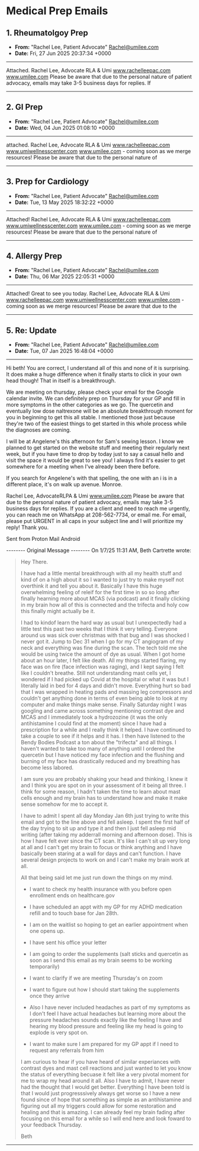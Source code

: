 # Medical Prep Emails

## 1. Rheumatolgoy Prep
- **From:** "Rachel Lee, Patient Advocate" <Rachel@umilee.com>
- **Date:** Fri, 27 Jun 2025 20:37:34 +0000

---
Attached. Rachel Lee, Advocate RLA &amp; Umi www.rachelleepac.com www.umilee.com Please be aware that due to the personal nature of patient advocacy, emails may take 3-5 business days for replies. If

---

## 2. GI Prep
- **From:** "Rachel Lee, Patient Advocate" <Rachel@umilee.com>
- **Date:** Wed, 04 Jun 2025 01:08:10 +0000

---
attached. Rachel Lee, Advocate RLA &amp; Umi www.rachelleepac.com www.umiwellnesscenter.com www.umilee.com - coming soon as we merge resources! Please be aware that due to the personal nature of

---

## 3. Prep for Cardiology
- **From:** "Rachel Lee, Patient Advocate" <Rachel@umilee.com>
- **Date:** Tue, 13 May 2025 18:32:22 +0000

---
Attached! Rachel Lee, Advocate RLA &amp; Umi www.rachelleepac.com www.umiwellnesscenter.com www.umilee.com - coming soon as we merge resources! Please be aware that due to the personal nature of

---

## 4. Allergy Prep
- **From:** "Rachel Lee, Patient Advocate" <Rachel@umilee.com>
- **Date:** Thu, 06 Mar 2025 22:05:31 +0000

---
Attached! Great to see you today. Rachel Lee, Advocate RLA &amp; Umi www.rachelleepac.com www.umiwellnesscenter.com www.umilee.com - coming soon as we merge resources! Please be aware that due to the

---

## 5. Re: Update
- **From:** "Rachel Lee, Patient Advocate" <Rachel@umilee.com>
- **Date:** Tue, 07 Jan 2025 16:48:04 +0000

---
Hi beth! You are correct, I understand all of this and none of it is surprising. It does make a huge difference when it finally starts to click in your own head though! That in itself is a breakthrough.

We are meeting on thursday, please check your email for the Google calendar invite. We can definitely prep on Thursday for your GP and fill in more symptoms in the other categories as we go. The quercetin and eventually low dose naltrexone will be an absolute breakthrough moment for you in beginning to get this all stable. I mentioned those just because they're two of the easiest things to get started in this whole process while the diagnoses are coming.

I will be at Angelene's this afternoon for Sam's sewing lesson. I know we planned to get started on the website stuff and meeting their regularly next week, but if you have time to drop by today just to say a casual hello and visit the space it would be great to see you! I always find it's easier to get somewhere for a meeting when I've already been there before.

If you search for Angelene's with that spelling, the one with an i is in a different place, it's on walk up avenue. Monroe.

Rachel Lee, AdvocateRLPA & Umi
www.umilee.com
Please be aware that due to the personal nature of patient advocacy, emails may take 3-5 business days for replies. If you are a client and need to reach me urgently, you can reach me on WhatsApp at 208-562-7734, or email me. For email, please put URGENT in all caps in your subject line and I will prioritize my reply! Thank you.

Sent from Proton Mail Android

-------- Original Message --------
On 1/7/25 11:31 AM, Beth Cartrette  wrote:

> Hey There.
>
> I have had a little mental breakthrough with all my health stuff and kind of on a high about it so I wanted to just try to make myself not overthink it and tell you about it. Basically I have this huge overwhelming feeling of releif for the first time in so so long after finally hearning more about MCAS (via podcast) and it finally clicking in my brain how all of this is connected and the trifecta and holy cow this finally might actually be it.
>
> I had to kindof learn the hard way as usual but I unexpectedly had a little test this past two weeks that I think it very telling. Everyone around us was sick over christmas with that bug and I was shocked I never got it. Jump to Dec 31 when I go for my CT angiogram of my neck and everything was fine during the scan. The tech told me she would be using twice the amount of dye as usual. When I got home about an hour later, I felt like death. All my things started flaring, my face was on fire (face infection was raging), and I kept saying I felt like I couldn't breathe. Still not understanding mast cells yet, I wondered if I had picked up Covid at the hospital or what it was but I literally laid in bed for 4 days and didn't move. Everything hurt so bad that I was wrapped in heating pads and massing leg compressors and couldn't get anything done in terms of even being able to look at my computer and make things make sense. Finally Saturday night I was googling and came across something mentioning contrast dye and MCAS and I immediately took a hydrozozine (it was the only antihistamine I could find at the moment) since I have had a prescription for a while and I really think it helped. I have continued to take a couple to see if it helps and it has. I then have listened to the Bendy Bodies Podcast a ton about the "trifecta" and all things. I haven't wanted to take too many of anything until I ordered the quercetin but I have noticed my face infection and the flushing and burning of my face has drastically reduced and my breathing has become less labored.
>
> I am sure you are probably shaking your head and thinking, I knew it and I think you are spot on in your assessment of it being all three. I think for some reason, I hadn't taken the time to learn about mast cells enough and my brain has to understand how and make it make sense somehow for me to accept it.
>
> I have to admit I spent all day Monday Jan 6th just trying to write this email and got to the line above and fell asleep. I spent the first half of the day trying to sit up and type it and then I just fell asleep mid writing (after taking my adderrall morning and afternoon dose). This is how I have felt ever since the CT scan. It's like I can't sit up very long at all and I can't get my brain to focus or think anything and I have basically been staring at a wall for days and can't function. I have several design projects to work on and I can't make my brain work at all.
>
> All that being said let me just run down the things on my mind.
>
> - I want to check my health insurance with you before open enrollment ends on healthcare.gov
> - I have scheduled an appt with my GP for my ADHD medication refill and to touch base for Jan 28th.
>
> - I am on the waitlist so hoping to get an earlier appointment when one opens up.
> - I have sent his office your letter
> - I am going to order the supplements (salt sticks and quercetin as soon as I send this email as my brain seems to be working temporarily)
> - I want to clarify if we are meeting Thursday's on zoom
> - I want to figure out how I should start taking the supplements once they arrive
> - Also I have never included headaches as part of my symptoms as I don't feel I have actual headaches but learning more about the pressure headaches sounds exactly like the feeling I have and hearing my blood pressure and feeling like my head is going to explode is very spot on.
> - I want to make sure I am prepared for my GP appt if I need to request any referrals from him
>
> I am curious to hear if you have heard of similar experiances with contrast dyes and mast cell reactions and just wanted to let you know the status of everything becuase it felt like a very pivotal moment for me to wrap my head around it all. Also I have to admit, I have never had the thought that I would get better. Everything I have been told is that I would just progresssively always get worse so I have a new found since of hope that something as simple as an antihistamine and figuring out all my triggers could allow for some restoration and healing and that is amazing. I can already feel my brain fading after focusing on this email for a while so I will end here and look foward to your feedback Thursday.
>
> Beth

---

